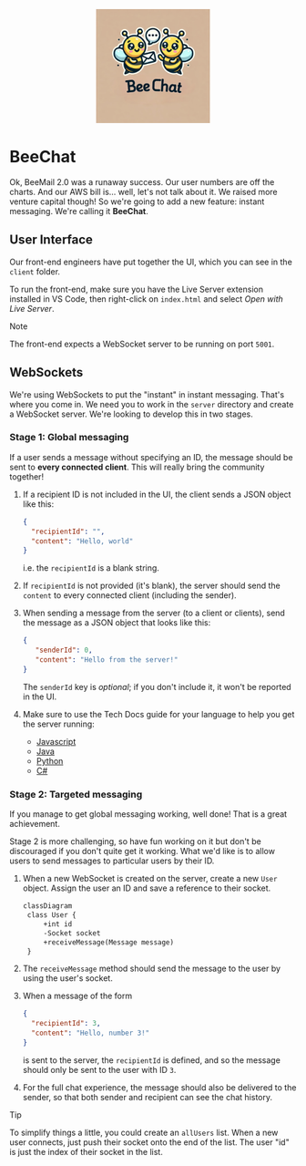 <p align="center">
  <img src="logo.png" width="200px" alt="Bee Mail Logo">
</p>

# BeeChat

Ok, BeeMail 2.0 was a runaway success. Our user numbers are off the charts. And
our AWS bill is... well, let's not talk about it. We raised more venture capital
though! So we're going to add a new feature: instant messaging. We're calling it
**BeeChat**.

## User Interface

Our front-end engineers have put together the UI, which you can see in the
`client` folder.

To run the front-end, make sure you have the Live Server extension installed in
VS Code, then right-click on `index.html` and select _Open with Live Server_.

> [!NOTE]
>
> The front-end expects a WebSocket server to be running on port `5001`.

## WebSockets

We're using WebSockets to put the "instant" in instant messaging. That's where
you come in. We need you to work in the `server` directory and create a
WebSocket server. We're looking to develop this in two stages.

### Stage 1: Global messaging

If a user sends a message without specifying an ID, the message should be sent
to **every connected client**. This will really bring the community together!

1. If a recipient ID is not included in the UI, the client sends a JSON object
   like this:

   ```json
   {
     "recipientId": "",
     "content": "Hello, world"
   }
   ```

   i.e. the `recipientId` is a blank string.

2. If `recipientId` is not provided (it's blank), the server should send the
   `content` to every connected client (including the sender).

3. When sending a message from the server (to a client or clients), send the
   message as a JSON object that looks like this:

   ```json
   {
      "senderId": 0,
      "content": "Hello from the server!"
   }
   ```

   The `senderId` key is _optional_; if you don't include it, it won't be
   reported in the UI.

4. Make sure to use the Tech Docs guide for your language to help you get the
   server running:

   - [Javascript](https://tech-docs.corndel.com/express/web-socket-server.html)
   - [Java]()
   - [Python]()
   - [C#]()

### Stage 2: Targeted messaging

If you manage to get global messaging working, well done! That is a great
achievement.

Stage 2 is more challenging, so have fun working on it but don't be discouraged
if you don't quite get it working. What we'd like is to allow users to send
messages to particular users by their ID.

1. When a new WebSocket is created on the server, create a new `User` object.
   Assign the user an ID and save a reference to their socket.

   ```mermaid
   classDiagram
    class User {
        +int id
        -Socket socket
        +receiveMessage(Message message)
    }
   ```

2. The `receiveMessage` method should send the message to the user by using the
   user's socket.

3. When a message of the form

   ```json
   {
     "recipientId": 3,
     "content": "Hello, number 3!"
   }
   ```

   is sent to the server, the `recipientId` is defined, and so the message
   should only be sent to the user with ID `3`.

4. For the full chat experience, the message should also be delivered to the
   sender, so that both sender and recipient can see the chat history.

> [!TIP]
>
> To simplify things a little, you could create an `allUsers` list. When a new
> user connects, just push their socket onto the end of the list. The user "id"
> is just the index of their socket in the list.
